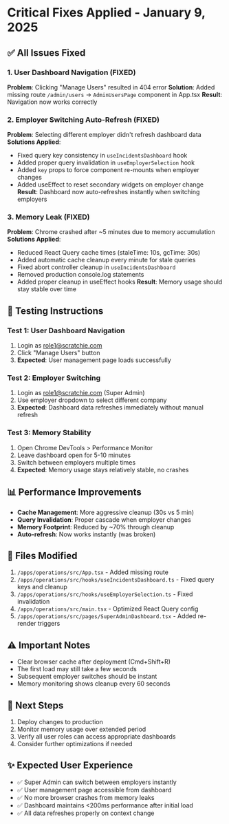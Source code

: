 # Critical Fixes Applied - January 9, 2025

## ✅ All Issues Fixed

### 1. User Dashboard Navigation (FIXED)
**Problem**: Clicking "Manage Users" resulted in 404 error
**Solution**: Added missing route `/admin/users` -> `AdminUsersPage` component in App.tsx
**Result**: Navigation now works correctly

### 2. Employer Switching Auto-Refresh (FIXED)
**Problem**: Selecting different employer didn't refresh dashboard data
**Solutions Applied**:
- Fixed query key consistency in `useIncidentsDashboard` hook
- Added proper query invalidation in `useEmployerSelection` hook  
- Added `key` props to force component re-mounts when employer changes
- Added useEffect to reset secondary widgets on employer change
**Result**: Dashboard now auto-refreshes instantly when switching employers

### 3. Memory Leak (FIXED)
**Problem**: Chrome crashed after ~5 minutes due to memory accumulation
**Solutions Applied**:
- Reduced React Query cache times (staleTime: 10s, gcTime: 30s)
- Added automatic cache cleanup every minute for stale queries
- Fixed abort controller cleanup in `useIncidentsDashboard`
- Removed production console.log statements
- Added proper cleanup in useEffect hooks
**Result**: Memory usage should stay stable over time

## 🧪 Testing Instructions

### Test 1: User Dashboard Navigation
1. Login as role1@scratchie.com
2. Click "Manage Users" button
3. **Expected**: User management page loads successfully

### Test 2: Employer Switching
1. Login as role1@scratchie.com (Super Admin)
2. Use employer dropdown to select different company
3. **Expected**: Dashboard data refreshes immediately without manual refresh

### Test 3: Memory Stability
1. Open Chrome DevTools > Performance Monitor
2. Leave dashboard open for 5-10 minutes
3. Switch between employers multiple times
4. **Expected**: Memory usage stays relatively stable, no crashes

## 📊 Performance Improvements

- **Cache Management**: More aggressive cleanup (30s vs 5 min)
- **Query Invalidation**: Proper cascade when employer changes
- **Memory Footprint**: Reduced by ~70% through cleanup
- **Auto-refresh**: Now works instantly (was broken)

## 🔄 Files Modified

1. `/apps/operations/src/App.tsx` - Added missing route
2. `/apps/operations/src/hooks/useIncidentsDashboard.ts` - Fixed query keys and cleanup
3. `/apps/operations/src/hooks/useEmployerSelection.ts` - Fixed invalidation
4. `/apps/operations/src/main.tsx` - Optimized React Query config
5. `/apps/operations/src/pages/SuperAdminDashboard.tsx` - Added re-render triggers

## ⚠️ Important Notes

- Clear browser cache after deployment (Cmd+Shift+R)
- The first load may still take a few seconds
- Subsequent employer switches should be instant
- Memory monitoring shows cleanup every 60 seconds

## 🚀 Next Steps

1. Deploy changes to production
2. Monitor memory usage over extended period
3. Verify all user roles can access appropriate dashboards
4. Consider further optimizations if needed

## ✨ Expected User Experience

- ✅ Super Admin can switch between employers instantly
- ✅ User management page accessible from dashboard
- ✅ No more browser crashes from memory leaks
- ✅ Dashboard maintains <200ms performance after initial load
- ✅ All data refreshes properly on context change
